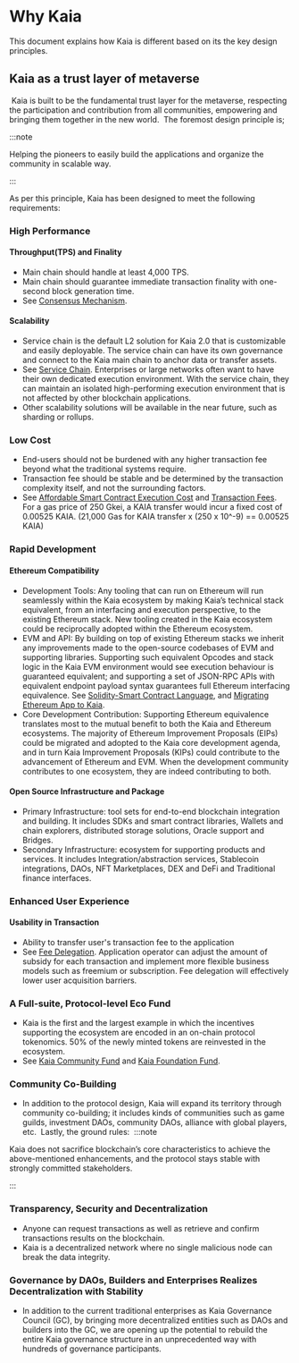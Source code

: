 # Why Kaia

This document explains how Kaia is different based on its the key design principles.

## Kaia as a trust layer of metaverse <a id="kaia-as-a-trust-layer-of-metaverse"></a>

​
Kaia is built to be the fundamental trust layer for the metaverse, respecting the participation and contribution from all communities, empowering and bringing them together in the new world.
​
The foremost design principle is;

:::note

Helping the pioneers to easily build the applications and organize the community in scalable way.

:::

As per this principle, Kaia has been designed to meet the following requirements:
​

### High Performance <a id="high-performance"></a>

#### Throughput(TPS) and Finality <a id="throughput-and-finality"></a>

- Main chain should handle at least 4,000 TPS.
- Main chain should guarantee immediate transaction finality with one-second block generation time.
- See [Consensus Mechanism].
  ​

#### Scalability <a id="scalability"></a>

- Service chain is the default <LinkWithTooltip tooltip="L2 (level 2) blockchains act as an additional<br />  layer that helps the main blockchain handle<br />  more transactions more efficiently.">L2</LinkWithTooltip> solution for Kaia 2.0 that is customizable and easily deployable. The service chain can have its own governance and connect to the Kaia main chain to anchor data or transfer assets.
- See [Service Chain]. Enterprises or large networks often want to have their own dedicated execution environment. With the service chain, they can maintain an isolated high-performing execution environment that is not affected by other blockchain applications.
- Other scalability solutions will be available in the near future, such as sharding or rollups.
  ​

### Low Cost  <a id="low-cost"></a>

- End-users should not be burdened with any higher transaction fee beyond what the traditional systems require.
- Transaction fee should be stable and be determined by the transaction complexity itself, and not the surrounding factors.
- See [Affordable Smart Contract Execution Cost] and [Transaction Fees]. For a gas price of 250 Gkei, a <LinkWithTooltip tooltip="The native token of the Kaia blockchain.">KAIA</LinkWithTooltip> transfer would incur a fixed cost of 0.00525 KAIA. (21,000 Gas for KAIA transfer x (250 x 10^-9) == 0.00525 KAIA)
  ​

### Rapid Development <a id="rapid-development"></a>

#### Ethereum Compatibility <a id="ethereum-compatibility"></a>

- Development Tools: Any tooling that can run on Ethereum will run seamlessly within the Kaia ecosystem by making Kaia’s technical stack equivalent, from an interfacing and execution
  perspective, to the existing Ethereum stack. New tooling created in the Kaia ecosystem could be reciprocally adopted within the Ethereum ecosystem.
- EVM and API: By building on top of existing Ethereum stacks we inherit any improvements made to the open-source codebases of EVM and supporting libraries. Supporting such equivalent Opcodes and stack logic in the Kaia EVM environment would see execution behaviour is guaranteed equivalent; and supporting a set of JSON-RPC APIs with equivalent endpoint payload syntax guarantees full Ethereum interfacing equivalence. See [Solidity-Smart Contract Language], and [Migrating Ethereum App to Kaia].
- Core Development Contribution: Supporting Ethereum equivalence translates most to the mutual benefit to both the Kaia and Ethereum ecosystems. The majority of Ethereum Improvement Proposals (EIPs) could be migrated and adopted to the Kaia core development agenda, and in turn Kaia Improvement Proposals (KIPs) could contribute to the advancement of Ethereum and EVM. When the development community contributes to one ecosystem, they are indeed contributing to both.
  ​

#### Open Source Infrastructure and Package <a id="open-source-infrastructure-and-package"></a>

- Primary Infrastructure: tool sets for end-to-end blockchain integration and building. It includes SDKs and smart contract libraries, Wallets and chain explorers, distributed storage solutions, Oracle support and Bridges.
- Secondary Infrastructure: ecosystem for supporting products and services. It includes Integration/abstraction services, Stablecoin integrations, DAOs, NFT Marketplaces, DEX and DeFi and Traditional finance interfaces.
  ​

### Enhanced User Experience <a id="enhanced-user-experience"></a>

#### Usability in Transaction <a id="usability-in-transaction"></a>

- Ability to transfer user's transaction fee to the application
- See [Fee Delegation]. Application operator can adjust the amount of subsidy for each transaction and implement more flexible business models such as freemium or subscription. Fee delegation will effectively lower user acquisition barriers.
  ​
  ​

### A Full-suite, Protocol-level Eco Fund <a id="contribution-reward"></a>

- Kaia is the first and the largest example in which the incentives supporting the ecosystem are encoded in an on-chain protocol tokenomics. 50% of the newly minted tokens are reinvested in the ecosystem.
- See [Kaia Community Fund](token-economy.md#kaia-community-fund) and [Kaia Foundation Fund](token-economy.md#kaia-foundation-fund).
  ​
  ​

### Community Co-Building <a id="community-co-building"></a>

- In addition to the protocol design, Kaia will expand its territory through community co-building; it includes kinds of communities such as game guilds, investment DAOs, community DAOs, alliance with global players, etc.
  ​
  Lastly, the ground rules:
  ​
  :::note

Kaia does not sacrifice blockchain’s core characteristics to achieve the above-mentioned enhancements, and the protocol stays stable with strongly committed stakeholders.

:::

### Transparency, Security and Decentralization <a id="transparency-security-and-decentralization"></a>

- Anyone can request transactions as well as retrieve and confirm transactions results on the blockchain.
- Kaia is a decentralized network where no single malicious node can break the data integrity.
  ​

### Governance by DAOs, Builders and Enterprises Realizes Decentralization with Stability <a id="governance-by-trusted-entities"></a>

- In addition to the current traditional enterprises as Kaia Governance Council (GC), by bringing more decentralized entities such as DAOs and builders into the GC, we are opening up the potential to rebuild the entire Kaia governance structure in an unprecedented way with hundreds of governance participants.

[Decoupling of Key Pairs from Addresses]: ./accounts.md#decoupling-key-pairs-from-addresses
[Multiple Key Pairs and Role-Based Keys]: ./accounts.md#multiple-key-pairs-and-role-based-keys
[Human-Readable Address]: ./accounts.md#human-readable-address-hra
[Consensus Mechanism]: ./consensus-mechanism.md
[Affordable Smart Contract Execution Cost]: computation/kaia-smart-contract.md#affordable-smart-contract-execution-cost
[Transaction Fees]: transaction-fees/transaction-fees.md
[Fee Delegation]: ./transactions/transactions.md#fee-delegation
[Service Chain]: ./scaling-solutions.md#service-chain
[Solidity-Smart Contract Language]: ../build/smart-contracts/solidity-smart-contract-language.md
[Truffle]: ../build/smart-contracts/ide-and-tools/truffle.md
[Migrating Ethereum App to Kaia]: ../build/tutorials/migrating-ethereum-app-to-kaia.md
[Incentive Program]: ./token-economy.md
[Kaia Improvement Reserve]: ./token-economy.md#kaia-improvement-reserve
[Kaia Growth Fund]: ./token-economy.md#kaia-growth-fund
